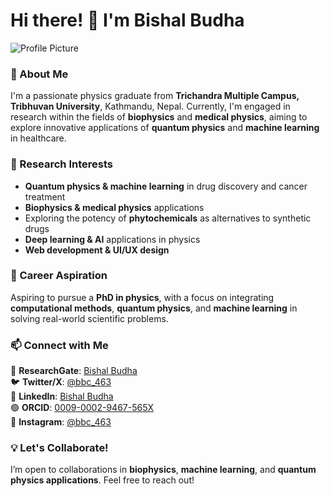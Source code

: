 # Hi there! 👋 I'm Bishal Budha  

![Profile Picture](IMG_0555.png)  

### 🚀 About Me  
I'm a passionate physics graduate from **Trichandra Multiple Campus, Tribhuvan University**, Kathmandu, Nepal. Currently, I'm engaged in research within the fields of **biophysics** and **medical physics**, aiming to explore innovative applications of **quantum physics** and **machine learning** in healthcare.  

### 🔬 Research Interests  
- **Quantum physics & machine learning** in drug discovery and cancer treatment  
- **Biophysics & medical physics** applications  
- Exploring the potency of **phytochemicals** as alternatives to synthetic drugs  
- **Deep learning & AI** applications in physics  
- **Web development & UI/UX design**  

### 🎯 Career Aspiration  
Aspiring to pursue a **PhD in physics**, with a focus on integrating **computational methods**, **quantum physics**, and **machine learning** in solving real-world scientific problems.  

### 📫 Connect with Me  
📘 **ResearchGate**: [Bishal Budha](https://www.researchgate.net/profile/Bishal-Budha-2?ev=hdr_xprf)  
🐦 **Twitter/X**: [@bbc_463](https://x.com/bbc_463)  
🔗 **LinkedIn**: [Bishal Budha](https://np.linkedin.com/in/bishal-budha-chhetri-35672b19a)  
🟢 **ORCID**: [0009-0002-9467-565X](https://orcid.org/0009-0002-9467-565X)  
📸 **Instagram**: [@bbc_463](https://www.instagram.com/bbc_463/)  

### 💡 Let's Collaborate!  
I’m open to collaborations in **biophysics**, **machine learning**, and **quantum physics applications**. Feel free to reach out!  

